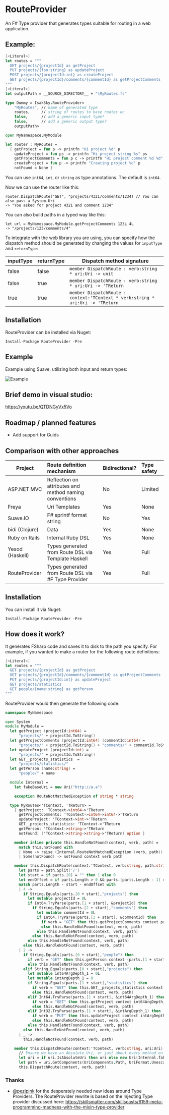 # RouteProvider

An F# Type provider that generates types suitable for routing in a web application.

## Example: 

``` Fsharp
[<Literal>]
let routes = """
  GET projects/{projectId} as getProject
  PUT projects/{foo:string} as updateProject
  POST projects/{projectId:int} as createProject
  GET projects/{projectId}/comments/{commentId} as getProjectComments
"""
[<Literal>]
let outputPath = __SOURCE_DIRECTORY__ + "\MyRoutes.fs"

type Dummy = IsakSky.RouteProvider<
    "MyRoutes", // name of generated type
    routes,     // string of routes to base routes on
    false,      // add a generic input type?
    false,      // add a generic output type?
    outputPath>

open MyNamespace.MyModule

let router : MyRoutes =
  { getProject = fun p -> printfn "Hi project %d" p
    updateProject = fun ps -> printfn "Hi project string %s" ps
    getProjectComments = fun p c -> printfn "Hi project comment %d %d" p c
    createProject = fun p -> printfn "Creating project %d" p
    notFound = None }
```

You can use ```int64```, ```int```, or ```string``` as type annotations. The default is ```int64```.

Now we can use the router like this:

    router.DispatchRoute("GET", "projects/4321/comments/1234) // You can also pass a System.Uri
    -> "You asked for project 4321 and comment 1234"

You can also build paths in a typed way like this:

    let url = MyNamespace.MyModule.getProjectComments 123L 4L
    -> "/projects/123/comments/4"
    
To integrate with the web library you are using, you can specify how the dispatch method should be generated by changing the values for ```inputType``` and ```returnType```:


| inputType | returnType |Dispatch method signature                |
|-----------|------------|-----------------------------------------|
|   false   |   false    |```member DispatchRoute : verb:string * uri:Uri -> unit```|
|   false   |    true    |```member DispatchRoute : verb:string * uri:Uri -> 'TReturn``` |
|   true    |    true    |```member DispatchRoute : context:'TContext * verb:string * uri:Uri -> 'TReturn``` |

## Installation

RouteProvider can be installed via Nuget:

    Install-Package RouteProvider -Pre

## Example

Example using Suave, utilizing both input and return types:

![Example](/demo.png?raw=true "Example")

## Brief demo in visual studio:

https://youtu.be/QTDNGyVx5Vo

## Roadmap / planned features
- Add support for Guids

## Comparison with other approaches

| Project         | Route definition mechanism                             | Bidirectional? | Type safety   |
|-----------------|:-------------------------------------------------------|:---------------|:--------------|
| ASP.NET MVC     | Reflection on attributes and method naming conventions | No             | Limited       |
| Freya           | Uri Templates                                          | Yes            | None          | 
| Suave.IO        | F# sprintf format string                               | No             | Yes           |
| bidi (Clojure)  | Data                                                   | Yes            | None          |
| Ruby on Rails   | Internal Ruby DSL                                      | Yes            | None          |
| Yesod (Haskell) | Types generated from Route DSL via Template Haskell    | Yes            | Full          |
| RouteProvider   | Types generated from Route DSL via #F Type Provider    | Yes            | Full          |

## Installation

You can install it via Nuget:

```Install-Package RouteProvider -Pre```

## How does it work?

It generates FSharp code and saves it to disk to the path you specify. For example, if you wanted to make a router for the following route definitions:

```FSharp
[<Literal>]
let routes = """
  GET projects/{projectId} as getProject
  GET projects/{projectId}/comments/{commentId} as getProjectComments
  PUT projects/{projectId:int} as updateProject
  GET projects/statistics
  GET people/{name:string} as getPerson
"""
```

RouteProvider would then generate the following code:

```FSharp
namespace MyNamespace

open System
module MyModule =
  let getProject (projectId:int64) =
      "projects/" + projectId.ToString()
  let getProjectComments (projectId:int64) (commentId:int64) =
      "projects/" + projectId.ToString() + "comments/" + commentId.ToString()
  let updateProject (projectId:int) =
      "projects/" + projectId.ToString()
  let GET__projects_statistics  =
      "projects/statistics/"
  let getPerson (name:string) =
      "people/" + name

  module Internal =
    let fakeBaseUri = new Uri("http://a.a")

    exception RouteNotMatchedException of string * string

  type MyRoutes<'TContext, 'TReturn> =
    { getProject: 'TContext->int64->'TReturn
      getProjectComments: 'TContext->int64->int64->'TReturn
      updateProject: 'TContext->int->'TReturn
      GET__projects_statistics: 'TContext->'TReturn
      getPerson: 'TContext->string->'TReturn
      notFound: ('TContext->string->string->'TReturn) option }

    member inline private this.HandleNotFound(context, verb, path) =
      match this.notFound with
      | None -> raise (Internal.RouteNotMatchedException (verb, path))
      | Some(notFound) -> notFound context verb path

    member this.DispatchRoute(context:'TContext, verb:string, path:string) : 'TReturn =
      let parts = path.Split('/')
      let start = if parts.[0] = "" then 1 else 0
      let endOffset = if parts.Length > 0 && parts.[parts.Length - 1] = "" then 1 else 0
      match parts.Length - start - endOffset with
      | 4 ->
        if String.Equals(parts.[0 + start],"projects") then
          let mutable projectId = 0L
          if Int64.TryParse(parts.[1 + start], &projectId) then
            if String.Equals(parts.[2 + start],"comments") then
              let mutable commentId = 0L
              if Int64.TryParse(parts.[3 + start], &commentId) then
                if verb = "GET" then this.getProjectComments context projectId commentId
                else this.HandleNotFound(context, verb, path)
              else this.HandleNotFound(context, verb, path)
            else this.HandleNotFound(context, verb, path)
          else this.HandleNotFound(context, verb, path)
        else this.HandleNotFound(context, verb, path)
      | 2 ->
        if String.Equals(parts.[0 + start],"people") then
          if verb = "GET" then this.getPerson context (parts.[1 + start])
          else this.HandleNotFound(context, verb, path)
        elif String.Equals(parts.[0 + start],"projects") then
          let mutable int64ArgDepth_1 = 0L
          let mutable intArgDepth_1 = 0
          if String.Equals(parts.[1 + start],"statistics") then
            if verb = "GET" then this.GET__projects_statistics context
            else this.HandleNotFound(context, verb, path)
          elif Int64.TryParse(parts.[1 + start], &int64ArgDepth_1) then
            if verb = "GET" then this.getProject context int64ArgDepth_1
            else this.HandleNotFound(context, verb, path)
          elif Int32.TryParse(parts.[1 + start], &intArgDepth_1) then
            if verb = "PUT" then this.updateProject context intArgDepth_1
            else this.HandleNotFound(context, verb, path)
          else this.HandleNotFound(context, verb, path)
        else this.HandleNotFound(context, verb, path)
      | _ ->
        this.HandleNotFound(context, verb, path)

    member this.DispatchRoute(context:'TContext, verb:string, uri:Uri) : 'TReturn =
      // Ensure we have an Absolute Uri, or just about every method on Uri chokes
      let uri = if uri.IsAbsoluteUri then uri else new Uri(Internal.fakeBaseUri, uri)
      let path = uri.GetComponents(UriComponents.Path, UriFormat.Unescaped)
      this.DispatchRoute(context, verb, path)
```

### Thanks

- [@pezipink](https://github.com/pezipink) for the desperately needed new ideas around Type Providers. The RouteProvider rewrite is based on the Injecting Type provider discussed here: https://skillsmatter.com/skillscasts/6159-meta-programming-madness-with-the-mixin-type-provider
